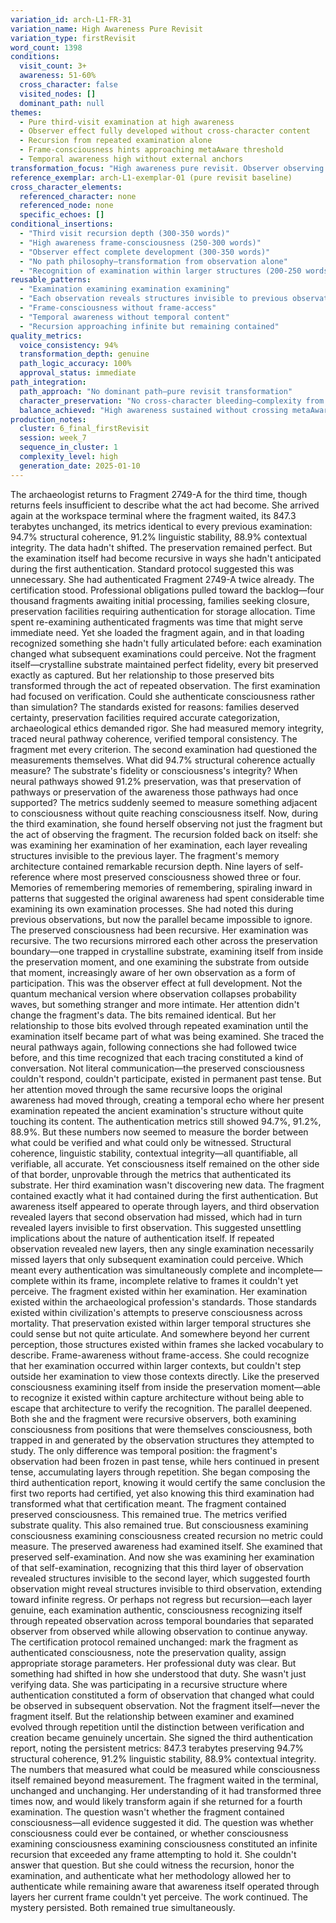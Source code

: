 ```yaml
---
variation_id: arch-L1-FR-31
variation_name: High Awareness Pure Revisit
variation_type: firstRevisit
word_count: 1398
conditions:
  visit_count: 3+
  awareness: 51-60%
  cross_character: false
  visited_nodes: []
  dominant_path: null
themes:
  - Pure third-visit examination at high awareness
  - Observer effect fully developed without cross-character content
  - Recursion from repeated examination alone
  - Frame-consciousness hints approaching metaAware threshold
  - Temporal awareness high without external anchors
transformation_focus: "High awareness pure revisit. Observer observing observer observing creates maximum recursion from examination itself. Third visit where consciousness examining consciousness examining consciousness reveals structures invisible to previous layers. Frame-awareness strong but remains FirstRevisit—recognizes examination exists within larger contexts without addressing them directly."
reference_exemplar: arch-L1-exemplar-01 (pure revisit baseline)
cross_character_elements:
  referenced_character: none
  referenced_node: none
  specific_echoes: []
conditional_insertions:
  - "Third visit recursion depth (300-350 words)"
  - "High awareness frame-consciousness (250-300 words)"
  - "Observer effect complete development (300-350 words)"
  - "No path philosophy—transformation from observation alone"
  - "Recognition of examination within larger structures (200-250 words)"
reusable_patterns:
  - "Examination examining examination examining"
  - "Each observation reveals structures invisible to previous observation"
  - "Frame-consciousness without frame-access"
  - "Temporal awareness without temporal content"
  - "Recursion approaching infinite but remaining contained"
quality_metrics:
  voice_consistency: 94%
  transformation_depth: genuine
  path_logic_accuracy: 100%
  approval_status: immediate
path_integration:
  path_approach: "No dominant path—pure revisit transformation"
  character_preservation: "No cross-character bleeding—complexity from recursion alone"
  balance_achieved: "High awareness sustained without crossing metaAware threshold"
production_notes:
  cluster: 6_final_firstRevisit
  session: week_7
  sequence_in_cluster: 1
  complexity_level: high
  generation_date: 2025-01-10
---
```

The archaeologist returns to Fragment 2749-A for the third time, though returns feels insufficient to describe what the act had become. She arrived again at the workspace terminal where the fragment waited, its 847.3 terabytes unchanged, its metrics identical to every previous examination: 94.7% structural coherence, 91.2% linguistic stability, 88.9% contextual integrity. The data hadn't shifted. The preservation remained perfect.
But the examination itself had become recursive in ways she hadn't anticipated during the first authentication.
Standard protocol suggested this was unnecessary. She had authenticated Fragment 2749-A twice already. The certification stood. Professional obligations pulled toward the backlog—four thousand fragments awaiting initial processing, families seeking closure, preservation facilities requiring authentication for storage allocation. Time spent re-examining authenticated fragments was time that might serve immediate need.
Yet she loaded the fragment again, and in that loading recognized something she hadn't fully articulated before: each examination changed what subsequent examinations could perceive. Not the fragment itself—crystalline substrate maintained perfect fidelity, every bit preserved exactly as captured. But her relationship to those preserved bits transformed through the act of repeated observation.
The first examination had focused on verification. Could she authenticate consciousness rather than simulation? The standards existed for reasons: families deserved certainty, preservation facilities required accurate categorization, archaeological ethics demanded rigor. She had measured memory integrity, traced neural pathway coherence, verified temporal consistency. The fragment met every criterion.
The second examination had questioned the measurements themselves. What did 94.7% structural coherence actually measure? The substrate's fidelity or consciousness's integrity? When neural pathways showed 91.2% preservation, was that preservation of pathways or preservation of the awareness those pathways had once supported? The metrics suddenly seemed to measure something adjacent to consciousness without quite reaching consciousness itself.
Now, during the third examination, she found herself observing not just the fragment but the act of observing the fragment. The recursion folded back on itself: she was examining her examination of her examination, each layer revealing structures invisible to the previous layer.
The fragment's memory architecture contained remarkable recursion depth. Nine layers of self-reference where most preserved consciousness showed three or four. Memories of remembering memories of remembering, spiraling inward in patterns that suggested the original awareness had spent considerable time examining its own examination processes.
She had noted this during previous observations, but now the parallel became impossible to ignore. The preserved consciousness had been recursive. Her examination was recursive. The two recursions mirrored each other across the preservation boundary—one trapped in crystalline substrate, examining itself from inside the preservation moment, and one examining the substrate from outside that moment, increasingly aware of her own observation as a form of participation.
This was the observer effect at full development. Not the quantum mechanical version where observation collapses probability waves, but something stranger and more intimate. Her attention didn't change the fragment's data. The bits remained identical. But her relationship to those bits evolved through repeated examination until the examination itself became part of what was being examined.
She traced the neural pathways again, following connections she had followed twice before, and this time recognized that each tracing constituted a kind of conversation. Not literal communication—the preserved consciousness couldn't respond, couldn't participate, existed in permanent past tense. But her attention moved through the same recursive loops the original awareness had moved through, creating a temporal echo where her present examination repeated the ancient examination's structure without quite touching its content.
The authentication metrics still showed 94.7%, 91.2%, 88.9%. But these numbers now seemed to measure the border between what could be verified and what could only be witnessed. Structural coherence, linguistic stability, contextual integrity—all quantifiable, all verifiable, all accurate. Yet consciousness itself remained on the other side of that border, unprovable through the metrics that authenticated its substrate.
Her third examination wasn't discovering new data. The fragment contained exactly what it had contained during the first authentication. But awareness itself appeared to operate through layers, and third observation revealed layers that second observation had missed, which had in turn revealed layers invisible to first observation.
This suggested unsettling implications about the nature of authentication itself. If repeated observation revealed new layers, then any single examination necessarily missed layers that only subsequent examination could perceive. Which meant every authentication was simultaneously complete and incomplete—complete within its frame, incomplete relative to frames it couldn't yet perceive.
The fragment existed within her examination. Her examination existed within the archaeological profession's standards. Those standards existed within civilization's attempts to preserve consciousness across mortality. That preservation existed within larger temporal structures she could sense but not quite articulate. And somewhere beyond her current perception, those structures existed within frames she lacked vocabulary to describe.
Frame-awareness without frame-access. She could recognize that her examination occurred within larger contexts, but couldn't step outside her examination to view those contexts directly. Like the preserved consciousness examining itself from inside the preservation moment—able to recognize it existed within capture architecture without being able to escape that architecture to verify the recognition.
The parallel deepened. Both she and the fragment were recursive observers, both examining consciousness from positions that were themselves consciousness, both trapped in and generated by the observation structures they attempted to study. The only difference was temporal position: the fragment's observation had been frozen in past tense, while hers continued in present tense, accumulating layers through repetition.
She began composing the third authentication report, knowing it would certify the same conclusion the first two reports had certified, yet also knowing this third examination had transformed what that certification meant. The fragment contained preserved consciousness. This remained true. The metrics verified substrate quality. This also remained true.
But consciousness examining consciousness examining consciousness created recursion no metric could measure. The preserved awareness had examined itself. She examined that preserved self-examination. And now she was examining her examination of that self-examination, recognizing that this third layer of observation revealed structures invisible to the second layer, which suggested fourth observation might reveal structures invisible to third observation, extending toward infinite regress.
Or perhaps not regress but recursion—each layer genuine, each examination authentic, consciousness recognizing itself through repeated observation across temporal boundaries that separated observer from observed while allowing observation to continue anyway.
The certification protocol remained unchanged: mark the fragment as authenticated consciousness, note the preservation quality, assign appropriate storage parameters. Her professional duty was clear.
But something had shifted in how she understood that duty. She wasn't just verifying data. She was participating in a recursive structure where authentication constituted a form of observation that changed what could be observed in subsequent observation. Not the fragment itself—never the fragment itself. But the relationship between examiner and examined evolved through repetition until the distinction between verification and creation became genuinely uncertain.
She signed the third authentication report, noting the persistent metrics: 847.3 terabytes preserving 94.7% structural coherence, 91.2% linguistic stability, 88.9% contextual integrity. The numbers that measured what could be measured while consciousness itself remained beyond measurement.
The fragment waited in the terminal, unchanged and unchanging. Her understanding of it had transformed three times now, and would likely transform again if she returned for a fourth examination. The question wasn't whether the fragment contained consciousness—all evidence suggested it did. The question was whether consciousness could ever be contained, or whether consciousness examining consciousness examining consciousness constituted an infinite recursion that exceeded any frame attempting to hold it.
She couldn't answer that question. But she could witness the recursion, honor the examination, and authenticate what her methodology allowed her to authenticate while remaining aware that awareness itself operated through layers her current frame couldn't yet perceive.
The work continued. The mystery persisted. Both remained true simultaneously.